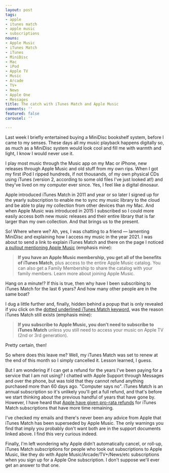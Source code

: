 ```yaml
---
layout: post
tags:
- apple
- itunes match
- apple music
- subscriptions
nouns:
- Apple Music
- iTunes Match
- iTunes
- MiniDisc
- Mac
- iPod
- Apple TV
- Music
- Arcade
- TV+
- News
- Apple One
- Messages
title: The catch with iTunes Match and Apple Music
comments: ''
featured: false
carousel: ''

---
```

Last week I briefly entertained buying a MiniDisc bookshelf system, before I came to my senses. These days all my music playback happens digitally so, as much as a MiniDisc system would look cool and fill me with warmth and light, I know I would never use it. 

I play most music through the Music app on my Mac or iPhone, new releases through Apple Music and old stuff from my own rips. When I got my first iPod I ripped hundreds, if not thousands, of my own physical CDs using iTunes (version 2, according to some old files I've just looked at!) and they've lived on my computer ever since. Yes, I feel like a digital dinosaur.

Apple introduced iTunes Match in 2011 and year or so later I signed up for the yearly subscription to enable me to sync my music library to the cloud and be able to play my collection from other devices than my Mac. And when Apple Music was introduced in 2015 I subscribed so I could more easily access both new music releases and their entire library that is far larger than my own collection. And that brings us to the present.

So! Where where we? Ah, yes, I was chatting to a friend — lamenting MiniDisc and explaining how I access my music in the year 2021. I was about to send a link to explain iTunes Match and there on the page I noticed [a pullout mentioning Apple Music](https://support.apple.com/en-us/HT204146) (emphasis mine):

> **If you have an Apple Music membership, you get all of the benefits of iTunes Match**, plus access to the entire Apple Music catalog. You can also get a Family Membership to share the catalog with your family members. Learn more about joining Apple Music.

Hang on a minute!? If this is true, then why have I been subscribing to iTunes Match for the last 6 years? And how many other people are in the same boat?

I dug a little further and, finally, hidden behind a popup that is only revealed if you click on the [dotted underlined iTunes Match keyword](https://support.apple.com/en-gb/guide/music/musa3dd5209/mac), was the reason iTunes Match still exists (emphasis mine):

> **If you subscribe to Apple Music, you don’t need to subscribe to iTunes Match** unless you still need to access your music on Apple TV (2nd or 3rd generation).

Pretty certain, then!

So where does this leave me? Well, my iTunes Match was set to renew at the end of this month so I simply cancelled it. Lesson learned, I guess.

But I am wondering if I can get a refund for the years I've been paying for a service that I am not using? I chatted with Apple Support through Messages and over the phone, but was told that they cannot refund anything purchased more than 60 days ago. "Computer says no". iTunes Match is an annual subscription so it's unlikely you'll get a full refund, and that's before we start thinking about the previous handful of years that have gone by. However, I have heard that [Apple have given pro-rata refunds](https://twitter.com/thisguise/status/1416802253416108043) for iTunes Match subscriptions that have more time remaining.

I've checked my emails and there's never been any advice from Apple that iTunes Match has been superseded by Apple Music. The only warnings you find that imply you probably don't want both are in the support documents linked above. I find this very curious indeed.

Finally, I'm left wondering why Apple didn't automatically cancel, or roll-up, iTunes Match subscriptions for people who took out subscriptions to Apple Music, like they do with Apple Music/Arcade/TV+/News/etc subscriptions when you sign up for a Apple One subscription. I don't suppose we'll ever get an answer to that one.